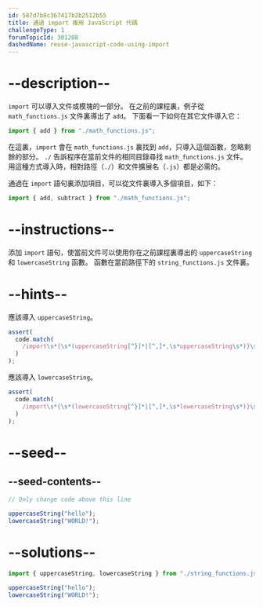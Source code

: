 ```yaml
---
id: 587d7b8c367417b2b2512b55
title: 通過 import 複用 JavaScript 代碼
challengeType: 1
forumTopicId: 301208
dashedName: reuse-javascript-code-using-import
---
```


# --description--

`import` 可以導入文件或模塊的一部分。 在之前的課程裏，例子從 `math_functions.js` 文件裏導出了 `add`。 下面看一下如何在其它文件導入它：

```js
import { add } from "./math_functions.js";
```

在這裏，`import` 會在 `math_functions.js` 裏找到 `add`，只導入這個函數，忽略剩餘的部分。 `./` 告訴程序在當前文件的相同目錄尋找 `math_functions.js` 文件。 用這種方式導入時，相對路徑（`./`）和文件擴展名（`.js`）都是必需的。

通過在 `import` 語句裏添加項目，可以從文件裏導入多個項目，如下：

```js
import { add, subtract } from "./math_functions.js";
```

# --instructions--

添加 `import` 語句，使當前文件可以使用你在之前課程裏導出的 `uppercaseString` 和 `lowercaseString` 函數。 函數在當前路徑下的 `string_functions.js` 文件裏。

# --hints--

應該導入 `uppercaseString`。

```js
assert(
  code.match(
    /import\s*{\s*(uppercaseString[^}]*|[^,]*,\s*uppercaseString\s*)}\s+from\s+('|")\.\/string_functions\.js\2/g
  )
);
```

應該導入 `lowercaseString`。

```js
assert(
  code.match(
    /import\s*{\s*(lowercaseString[^}]*|[^,]*,\s*lowercaseString\s*)}\s+from\s+('|")\.\/string_functions\.js\2/g
  )
);
```

# --seed--

## --seed-contents--

```js
// Only change code above this line

uppercaseString("hello");
lowercaseString("WORLD!");
```

# --solutions--

```js
import { uppercaseString, lowercaseString } from "./string_functions.js";

uppercaseString("hello");
lowercaseString("WORLD!");
```
